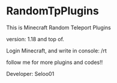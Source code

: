 # RandomTpPlugins
This is Minecraft Random Teleport Plugins

version: 1.18 and top of.

Login Minecraft, and write in console: /rt 

follow me for more plugins and codes!!

Developer: Seloo01


